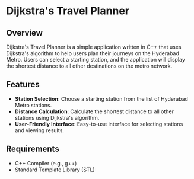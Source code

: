 # Dijkstra's Travel Planner

## Overview

Dijkstra's Travel Planner is a simple application written in C++ that uses Dijkstra's algorithm to help users plan their journeys on the Hyderabad Metro. Users can select a starting station, and the application will display the shortest distance to all other destinations on the metro network.

## Features

- **Station Selection**: Choose a starting station from the list of Hyderabad Metro stations.
- **Distance Calculation**: Calculate the shortest distance to all other stations using Dijkstra's algorithm.
- **User-Friendly Interface**: Easy-to-use interface for selecting stations and viewing results.

## Requirements

- C++ Compiler (e.g., g++)
- Standard Template Library (STL)

